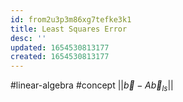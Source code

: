 ```yaml
---
id: from2u3p3m86xg7tefke3k1
title: Least Squares Error
desc: ''
updated: 1654530813177
created: 1654530813177
---
```

#linear-algebra #concept
$||\vec{b}-A\vec{b}_{ls}||$
